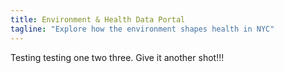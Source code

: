 ```yaml
---
title: Environment & Health Data Portal
tagline: "Explore how the environment shapes health in NYC"
---
```


Testing testing one two three. Give it another shot!!!